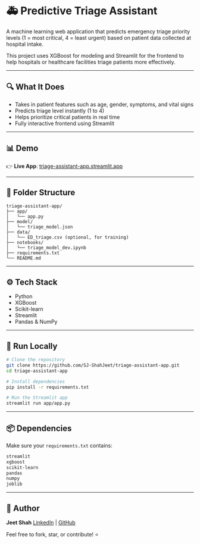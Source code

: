 # 🚑 Predictive Triage Assistant

A machine learning web application that predicts emergency triage priority levels (1 = most critical, 4 = least urgent) based on patient data collected at hospital intake.

This project uses XGBoost for modeling and Streamlit for the frontend to help hospitals or healthcare facilities triage patients more effectively.

---

## 🔍 What It Does

* Takes in patient features such as age, gender, symptoms, and vital signs
* Predicts triage level instantly (1 to 4)
* Helps prioritize critical patients in real time
* Fully interactive frontend using Streamlit

---

## 📊 Demo

👉 **Live App**: [triage-assistant-app.streamlit.app](https://triage-assistant-app.streamlit.app/)

---

## 📁 Folder Structure

```
triage-assistant-app/
├── app/
│   └── app.py
├── model/
│   └── triage_model.json
├── data/
│   └── ED_triage.csv (optional, for training)
├── notebooks/
│   └── triage_model_dev.ipynb
├── requirements.txt
└── README.md
```

---

## ⚙️ Tech Stack

* Python
* XGBoost
* Scikit-learn
* Streamlit
* Pandas & NumPy

---

## 🚀 Run Locally

```bash
# Clone the repository
git clone https://github.com/SJ-ShahJeet/triage-assistant-app.git
cd triage-assistant-app

# Install dependencies
pip install -r requirements.txt

# Run the Streamlit app
streamlit run app/app.py
```

---

## 📦 Dependencies

Make sure your `requirements.txt` contains:

```txt
streamlit
xgboost
scikit-learn
pandas
numpy
joblib
```

---

## 🙌 Author

**Jeet Shah**
[LinkedIn](https://www.linkedin.com/in/sj-shahjeet/) | [GitHub](https://github.com/SJ-ShahJeet)

Feel free to fork, star, or contribute! ⭐

